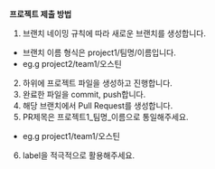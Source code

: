 **프로젝트 제출 방법**
1. 브랜치 네이밍 규칙에 따라 새로운 브랜치를 생성합니다.
- 브랜치 이름 형식은 project1/팀명/이름입니다.
- eg.g project2/team1/오스틴
2. 하위에 프로젝트 파일을 생성하고 진행합니다.
3. 완료한 파일을 commit, push합니다.
4. 해당 브랜치에서 Pull Request를 생성합니다.
5. PR제목은 프로젝트1_팀명_이름으로 통일해주세요.
- eg.g project1/team1/오스틴
6. label을 적극적으로 활용해주세요.

